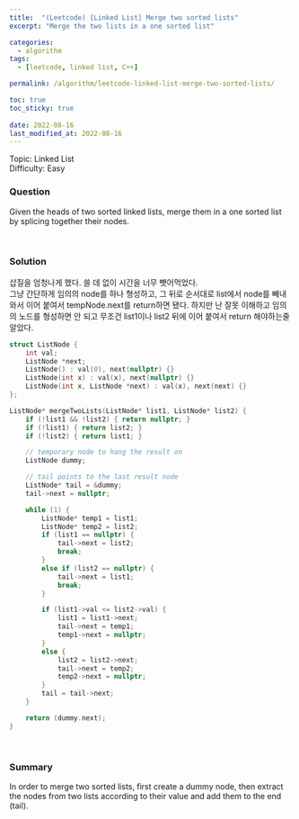 ```yaml
---
title:  "(Leetcode) [Linked List] Merge two sorted lists"
excerpt: "Merge the two lists in a one sorted list"

categories:
  - algorithm
tags:
  - [leetcode, linked list, C++]

permalink: /algorithm/leetcode-linked-list-merge-two-sorted-lists/

toc: true
toc_sticky: true
 
date: 2022-08-16
last_modified_at: 2022-08-16
---
```


Topic: Linked List  
Difficulty: Easy

### Question
Given the heads of two sorted linked lists, merge them in a one sorted list by splicing together their nodes.

<br>

### Solution
삽질을 엄청나게 했다. 쓸 데 없이 시간을 너무 뺏어먹었다.  
그냥 간단하게 임의의 node를 하나 형성하고, 그 뒤로 순서대로 list에서 node를 빼내와서 이어 붙여서 tempNode.next를 return하면 됐다. 하지만 난 잘못 이해하고 임의의 노드를 형성하면 안 되고 무조건 list1이나 list2 뒤에 이어 붙여서 return 해야하는줄 알았다. 

```cpp
struct ListNode {
    int val;
    ListNode *next;
    ListNode() : val(0), next(nullptr) {}
    ListNode(int x) : val(x), next(nullptr) {}
    ListNode(int x, ListNode *next) : val(x), next(next) {}
};

ListNode* mergeTwoLists(ListNode* list1, ListNode* list2) {
    if (!list1 && !list2) { return nullptr; }
    if (!list1) { return list2; }
    if (!list2) { return list1; }

    // temporary node to hang the result on
    ListNode dummy;

    // tail points to the last result node
    ListNode* tail = &dummy;
    tail->next = nullptr;

    while (1) {
        ListNode* temp1 = list1;
        ListNode* temp2 = list2;
        if (list1 == nullptr) {
            tail->next = list2;
            break;
        }
        else if (list2 == nullptr) {
            tail->next = list1;
            break;
        }

        if (list1->val <= list2->val) {
            list1 = list1->next;
            tail->next = temp1;
            temp1->next = nullptr;
        }
        else {
            list2 = list2->next;
            tail->next = temp2;
            temp2->next = nullptr;
        }
        tail = tail->next;
    }

    return (dummy.next);
}
```

<br>

### Summary
In order to merge two sorted lists, first create a dummy node, then extract the nodes from two lists according to their value and add them to the end (tail).